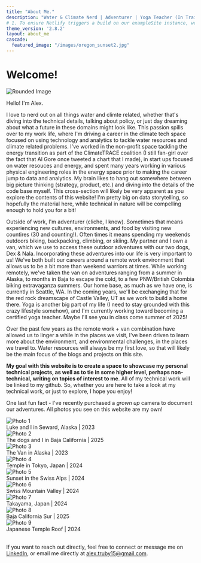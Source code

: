 ```yaml
---
title: "About Me."
description: "Water & Climate Nerd | Adventurer | Yoga Teacher (In Training)"
# 1. To ensure Netlify triggers a build on our exampleSite instance, we need to change a file in the exampleSite directory.
theme_version: '2.8.2'
layout: about_me
cascade:
  featured_image: "/images/oregon_sunset2.jpg"
---
```


# Welcome!

<img src="/blog/images/cali_doorframe.jpg" alt="Rounded Image" class="about-me-img-rounded2"> 

Hello! I'm Alex. 

I love to nerd out on all things water and climte related, whether that's diving into the technical details, talking about policy, or just day dreaming about what a future in these domains might look like. This passion spills over to my work life, where I'm driving a career in the climate tech space focused on using technology and analytics to tackle water resources and climate related problems. I've worked in the non-profit space tackling the energy transition as part of the ClimateTRACE coalition (I still fan-girl over the fact that Al Gore once tweeted a chart that I made), in start ups focused on water resouces and energy, and spent many years working in various physical engineering roles in the energy space prior to making the career jump to data and analytics. My brain likes to hang out somewhere between big picture thinking (strategy, product, etc.) and diving into the details of the code base myself. This cross-section will likely be very apparent as you explore the contents of this website! I'm pretty big on data storytelling, so hopefully the material here, while technical in nature will be compelling enough to hold you for a bit!

Outside of work, I'm adventurer (cliche, I know). Sometimes that means experiencing new cultures, environments, and food by visiting new countires (30 and counting!). Often times it means spending my weekends outdoors biking, backpacking, climbing, or skiing. My partner and I own a van, which we use to access these outdoor adventures with our two dogs, Dex & Nala. Incorporating these adventures into our life is very important to us! We've both built our careers around a remote work environment that allows us to be a bit more than weekend warriors at times. While working remotely, we've taken the van on adventures ranging from a summer in Alaska, to months in Baja to escape the cold, to a few PNW/British Colombia biking extravaganza summers. Our home base, as much as we have one, is currently in Seattle, WA. In the coming years, we'll be exchanging that for the red rock dreamscape of Castle Valley, UT as we work to  build a home there. Yoga is another big part of my life (I need to stay grounded with this crazy lifestyle somehow), and I'm currently working toward becoming a certified yoga teacher. Maybe I'll see you in class come summer of 2025!

Over the past few years as the remote work + van combination have allowed us to linger a while in the places we visit, I've been driven to learn more about the environment, and environmental challenges, in the places we travel to. Water resources will always be my first love, so that will likely be the main focus of the blogs and projects on this site. 

**My goal with this website is to create a space to showcase my personal technical projects, as well as to tie in some higher level, perhaps non-technical, writing on topics of interest to me**. All of my technical work will be linked to my github. So, whether you are here to take a look at my technical work, or just to explore, I hope you enjoy!

One last fun fact - I've recently purchased a *grown up* camera to document our adventures. All photos you see on this website are my own!



<div class="photo-grid">
  <div class="photo-container">
    <img src="/blog/images/seward_alaska.jpg" alt="Photo 1">
    <div class="photo-text">Luke and I in Seward, Alaska | 2023 </div>
  </div>
  <div class="photo-container">
    <img src="/blog/images/dogs.jpg" alt="Photo 2">
    <div class="photo-text">The dogs and I in Baja California | 2025 </div>
  </div>
  <div class="photo-container">
    <img src="/blog/images/van_alaska.jpg" alt="Photo 3">
    <div class="photo-text">The Van in Alaska | 2023</div>
  </div>
  <div class="photo-container">
    <img src="/blog/images/japanese_temple.jpg" alt="Photo 4">
    <div class="photo-text">Temple in Tokyo, Japan | 2024</div>
  </div>
  <div class="photo-container">
    <img src="/blog/images/swiss_sunset.jpg" alt="Photo 5">
    <div class="photo-text">Sunset in the Swiss Alps | 2024</div>
  </div>
  <div class="photo-container">
    <img src="/blog/images/swiss_waterfall.jpg" alt="Photo 6">
    <div class="photo-text">Swiss Mountain Valley | 2024</div>
  </div>
  <div class="photo-container">
    <img src="/blog/images/takayama_street.jpg" alt="Photo 7">
    <div class="photo-text">Takayama, Japan | 2024</div>
  </div>
  <div class="photo-container">
    <img src="/blog/images/cacti_dusk.jpg" alt="Photo 8">
    <div class="photo-text">Baja California Sur | 2025</div>
  </div>
  <div class="photo-container">
    <img src="/blog/images/fall_temple_roof.jpg" alt="Photo 9">
    <div class="photo-text">Japanese Temple Roof | 2024 </div>
  </div>
</div>

<br>

If you want to reach out directly, feel free to connect or message me on <a href="https://www.linkedin.com/in/alex-truby/" target="_blank" rel="noopener noreferrer">LinkedIn</a>, or email me directly at alex.truby15@gmail.com.
